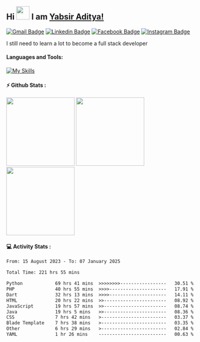 ## Hi <img width="35em" src="https://i.giphy.com/media/w1OBpBd7kJqHrJnJ13/giphy.webp" width="40" /> I am [Yabsir Aditya!](https://github.com/yabsiraditya/)
    
[![Gmail Badge](https://img.shields.io/badge/-Email-EA4335?style=flat-square&logo=gmail&logoColor=white)](mailto:yabsir.aditya@gmail.com)
[![Linkedin Badge](https://img.shields.io/badge/-LinkedIn-0e76a8?style=flat-square&logo=Linkedin&logoColor=white)](https://www.linkedin.com/in/yabsiraditya/)
[![Facebook Badge](https://img.shields.io/badge/-Facebook-3b5998?style=flat-square&logo=Facebook&logoColor=white)](https://www.facebook.com/yabsir.aditya/)
[![Instagram Badge](https://img.shields.io/badge/-Instagram-e4405f?style=flat-square&logo=Instagram&logoColor=white)](https://instagram.com/yabsir.y/)

I still need to learn a lot to become a full stack developer

#### Languages and Tools:

[![My Skills](https://skillicons.dev/icons?i=html,css,js,php,laravel,java,tailwind,bootstrap,figma)](https://skillicons.dev)

#### ⚡ Github Stats :
<div>
    <img height="180em" src="https://github-readme-stats-eight-theta.vercel.app/api?username=yabsiraditya&show_icons=true&theme=vue&include_all_commits=true&count_private=true" />
    <img height="180em" src="https://github-readme-stats.vercel.app/api/top-langs/?username=yabsiraditya&layout=compact&langs_count=10&theme=vue" />
    <img height="180em" src="https://github-readme-streak-stats.herokuapp.com/?user=yabsiraditya&theme=vue&hide_border=true" />
</div>


#### 💻 Activity Stats :
<!--START_SECTION:waka-->

```txt
From: 15 August 2023 - To: 07 January 2025

Total Time: 221 hrs 55 mins

Python            69 hrs 41 mins  >>>>>>>>-----------------   30.51 %
PHP               40 hrs 55 mins  >>>>---------------------   17.91 %
Dart              32 hrs 13 mins  >>>>---------------------   14.11 %
HTML              20 hrs 22 mins  >>-----------------------   08.92 %
JavaScript        19 hrs 57 mins  >>-----------------------   08.74 %
Java              19 hrs 5 mins   >>-----------------------   08.36 %
CSS               7 hrs 42 mins   >------------------------   03.37 %
Blade Template    7 hrs 38 mins   >------------------------   03.35 %
Other             6 hrs 29 mins   >------------------------   02.84 %
YAML              1 hr 26 mins    -------------------------   00.63 %
```

<!--END_SECTION:waka-->
